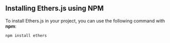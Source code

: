 ## Installing Ethers.js using NPM

To install Ethers.js in your project, you can use the following command with **npm**:

```bash
npm install ethers

